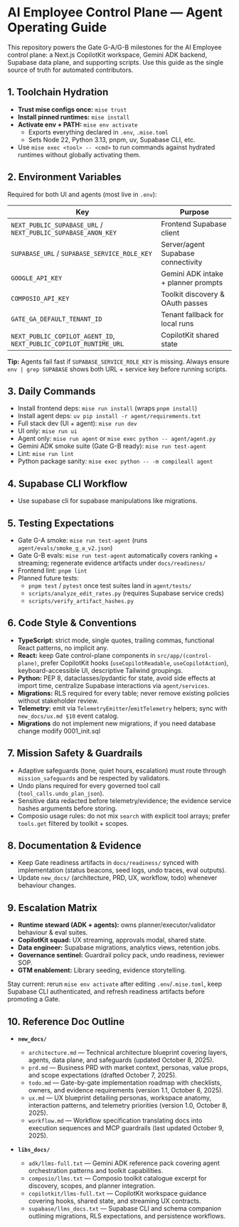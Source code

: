# AI Employee Control Plane — Agent Operating Guide

This repository powers the Gate G-A/G-B milestones for the AI Employee control plane: a Next.js CopilotKit workspace, Gemini ADK backend, Supabase data plane, and supporting scripts. Use this guide as the single source of truth for automated contributors.

## 1. Toolchain Hydration

- **Trust mise configs once:** `mise trust`
- **Install pinned runtimes:** `mise install`
- **Activate env + PATH:** `mise env activate`
  - Exports everything declared in `.env`, `.mise.toml`
  - Sets Node 22, Python 3.13, pnpm, uv, Supabase CLI, etc.
- Use `mise exec <tool> -- <cmd>` to run commands against hydrated runtimes without globally activating them.

## 2. Environment Variables

Required for both UI and agents (most live in `.env`):

| Key                                                               | Purpose                             |
| ----------------------------------------------------------------- | ----------------------------------- |
| `NEXT_PUBLIC_SUPABASE_URL` / `NEXT_PUBLIC_SUPABASE_ANON_KEY`      | Frontend Supabase client            |
| `SUPABASE_URL` / `SUPABASE_SERVICE_ROLE_KEY`                      | Server/agent Supabase connectivity  |
| `GOOGLE_API_KEY`                                                  | Gemini ADK intake + planner prompts |
| `COMPOSIO_API_KEY`                                                | Toolkit discovery & OAuth passes    |
| `GATE_GA_DEFAULT_TENANT_ID`                                       | Tenant fallback for local runs      |
| `NEXT_PUBLIC_COPILOT_AGENT_ID`, `NEXT_PUBLIC_COPILOT_RUNTIME_URL` | CopilotKit shared state             |

**Tip:** Agents fail fast if `SUPABASE_SERVICE_ROLE_KEY` is missing. Always ensure `env | grep SUPABASE` shows both URL + service key before running scripts.

## 3. Daily Commands

- Install frontend deps: `mise run install` (wraps `pnpm install`)
- Install agent deps: `uv pip install -r agent/requirements.txt`
- Full stack dev (UI + agent): `mise run dev`
- UI only: `mise run ui`
- Agent only: `mise run agent` or `mise exec python -- agent/agent.py`
- Gemini ADK smoke suite (Gate G-B ready): `mise run test-agent`
- Lint: `mise run lint`
- Python package sanity: `mise exec python -- -m compileall agent`

## 4. Supabase CLI Workflow

- Use supabase cli for supabase manipulations like migrations.

## 5. Testing Expectations

- Gate G-A smoke: `mise run test-agent` (runs `agent/evals/smoke_g_a_v2.json`)
- Gate G-B evals: `mise run test-agent` automatically covers ranking + streaming; regenerate evidence artifacts under `docs/readiness/`
- Frontend lint: `pnpm lint`
- Planned future tests:
  - `pnpm test` / `pytest` once test suites land in `agent/tests/`
  - `scripts/analyze_edit_rates.py` (requires Supabase service creds)
  - `scripts/verify_artifact_hashes.py`

## 6. Code Style & Conventions

- **TypeScript:** strict mode, single quotes, trailing commas, functional React patterns, no implicit any.
- **React:** keep Gate control-plane components in `src/app/(control-plane)`, prefer CopilotKit hooks (`useCopilotReadable`, `useCopilotAction`), keyboard-accessible UI, descriptive Tailwind groupings.
- **Python:** PEP 8, dataclasses/pydantic for state, avoid side effects at import time, centralize Supabase interactions via `agent/services`.
- **Migrations:** RLS required for every table; never remove existing policies without stakeholder review.
- **Telemetry:** emit via `TelemetryEmitter`/`emitTelemetry` helpers; sync with `new_docs/ux.md §10` event catalog.
- **Migrations** do not implement new migrations, if you need database change modify 0001_init.sql

## 7. Mission Safety & Guardrails

- Adaptive safeguards (tone, quiet hours, escalation) must route through `mission_safeguards` and be respected by validators.
- Undo plans required for every governed tool call (`tool_calls.undo_plan_json`).
- Sensitive data redacted before telemetry/evidence; the evidence service hashes arguments before storing.
- Composio usage rules: do not mix `search` with explicit tool arrays; prefer `tools.get` filtered by toolkit + scopes.

## 8. Documentation & Evidence

- Keep Gate readiness artifacts in `docs/readiness/` synced with implementation (status beacons, seed logs, undo traces, eval outputs).
- Update `new_docs/` (architecture, PRD, UX, workflow, todo) whenever behaviour changes.

## 9. Escalation Matrix

- **Runtime steward (ADK + agents):** owns planner/executor/validator behaviour & eval suites.
- **CopilotKit squad:** UX streaming, approvals modal, shared state.
- **Data engineer:** Supabase migrations, analytics views, retention jobs.
- **Governance sentinel:** Guardrail policy pack, undo readiness, reviewer SOP.
- **GTM enablement:** Library seeding, evidence storytelling.

Stay current: rerun `mise env activate` after editing `.env`/`.mise.toml`, keep Supabase CLI authenticated, and refresh readiness artifacts before promoting a Gate.

## 10. Reference Doc Outline

- **`new_docs/`**
  - `architecture.md` — Technical architecture blueprint covering layers, agents, data plane, and safeguards (updated October 8, 2025).
  - `prd.md` — Business PRD with market context, personas, value props, and scope expectations (drafted October 7, 2025).
  - `todo.md` — Gate-by-gate implementation roadmap with checklists, owners, and evidence requirements (version 1.1, October 8, 2025).
  - `ux.md` — UX blueprint detailing personas, workspace anatomy, interaction patterns, and telemetry priorities (version 1.0, October 8, 2025).
  - `workflow.md` — Workflow specification translating docs into execution sequences and MCP guardrails (last updated October 9, 2025).

- **`libs_docs/`**
  - `adk/llms-full.txt` — Gemini ADK reference pack covering agent orchestration patterns and toolkit capabilities.
  - `composio/llms.txt` — Composio toolkit catalogue excerpt for discovery, scopes, and planner integration.
  - `copilotkit/llms-full.txt` — CopilotKit workspace guidance covering hooks, shared state, and streaming UX contracts.
  - `supabase/llms_docs.txt` — Supabase CLI and schema companion outlining migrations, RLS expectations, and persistence workflows.
